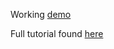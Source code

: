 Working [demo](https://nextjs-image-transformation.now.sh/)

Full tutorial found [here](https://monoppa.com/blog/image-transformation-in-nextjs)
